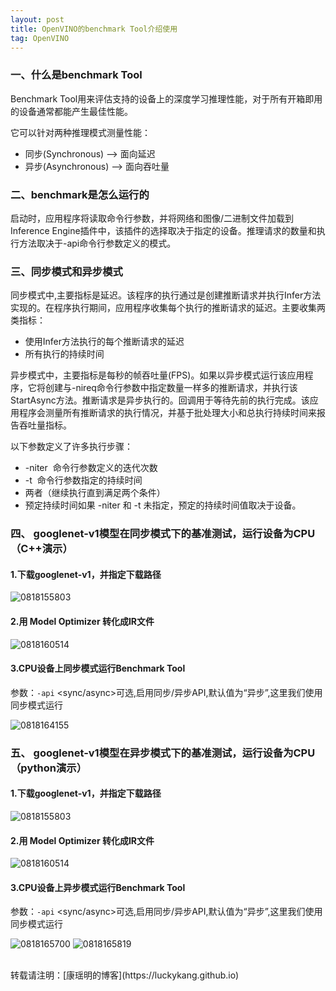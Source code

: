 ```yaml
---
layout: post
title: OpenVINO的benchmark Tool介绍使用
tag: OpenVINO
---
```


### 一、什么是benchmark Tool

Benchmark Tool用来评估支持的设备上的深度学习推理性能，对于所有开箱即用的设备通常都能产生最佳性能。

它可以针对两种推理模式测量性能：

- 同步(Synchronous) --> 面向延迟
- 异步(Asynchronous) --> 面向吞吐量
### 二、benchmark是怎么运行的

启动时，应用程序将读取命令行参数，并将网络和图像/二进制文件加载到Inference Engine插件中，该插件的选择取决于指定的设备。推理请求的数量和执行方法取决于-api命令行参数定义的模式。

### 三、同步模式和异步模式

同步模式中,主要指标是延迟。该程序的执行通过是创建推断请求并执行Infer方法实现的。在程序执行期间，应用程序收集每个执行的推断请求的延迟。主要收集两类指标：

- 使用Infer方法执行的每个推断请求的延迟
- 所有执行的持续时间

异步模式中，主要指标是每秒的帧吞吐量(FPS)。如果以异步模式运行该应用程序，它将创建与-nireq命令行参数中指定数量一样多的推断请求，并执行该StartAsync方法。推断请求是异步执行的。回调用于等待先前的执行完成。该应用程序会测量所有推断请求的执行情况，并基于批处理大小和总执行持续时间来报告吞吐量指标。

以下参数定义了许多执行步骤：

- -niter  命令行参数定义的迭代次数
- -t  命令行参数指定的持续时间
- 两者（继续执行直到满足两个条件）
- 预定持续时间如果 -niter 和 -t 未指定，预定的持续时间值取决于设备。

### 四、 googlenet-v1模型在同步模式下的基准测试，运行设备为CPU（C++演示）

#### 1.下载googlenet-v1，并指定下载路径

![0818155803](https://cdn.jsdelivr.net/gh/luckykang/picture_bed/blogs_images/0818155803.png)

#### 2.用 Model Optimizer 转化成IR文件

![0818160514](https://cdn.jsdelivr.net/gh/luckykang/picture_bed/blogs_images/0818160514.png)


#### 3.CPU设备上同步模式运行Benchmark Tool

参数：`-api` <sync/async>可选,启用同步/异步API,默认值为“异步”,这里我们使用同步模式运行

![0818164155](https://cdn.jsdelivr.net/gh/luckykang/picture_bed/blogs_images/0818164155.png)

### 五、 googlenet-v1模型在异步模式下的基准测试，运行设备为CPU（python演示）

#### 1.下载googlenet-v1，并指定下载路径

![0818155803](https://cdn.jsdelivr.net/gh/luckykang/picture_bed/blogs_images/0818155803.png)

#### 2.用 Model Optimizer 转化成IR文件

![0818160514](https://cdn.jsdelivr.net/gh/luckykang/picture_bed/blogs_images/0818160514.png)


#### 3.CPU设备上异步模式运行Benchmark Tool

参数：`-api` <sync/async>可选,启用同步/异步API,默认值为“异步”,这里我们使用同步模式运行

![0818165700](https://cdn.jsdelivr.net/gh/luckykang/picture_bed/blogs_images/0818165700.png)
![0818165819](https://cdn.jsdelivr.net/gh/luckykang/picture_bed/blogs_images/0818165819.png)



<br>
转载请注明：[康瑶明的博客](https://luckykang.github.io)
